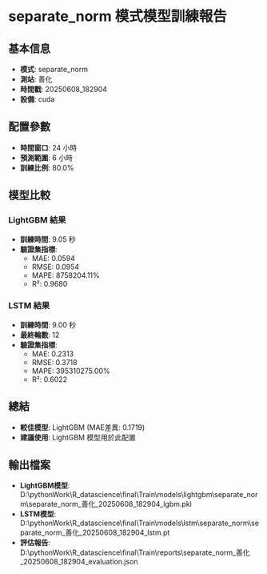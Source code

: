 
# separate_norm 模式模型訓練報告

## 基本信息
- **模式**: separate_norm
- **測站**: 善化
- **時間戳**: 20250608_182904
- **設備**: cuda

## 配置參數
- **時間窗口**: 24 小時
- **預測範圍**: 6 小時
- **訓練比例**: 80.0%

## 模型比較

### LightGBM 結果

- **訓練時間**: 9.05 秒
- **驗證集指標**:
  - MAE: 0.0594
  - RMSE: 0.0954
  - MAPE: 8758204.11%
  - R²: 0.9680

### LSTM 結果

- **訓練時間**: 9.00 秒
- **最終輪數**: 12
- **驗證集指標**:
  - MAE: 0.2313
  - RMSE: 0.3718
  - MAPE: 395310275.00%
  - R²: 0.6022

## 總結

- **較佳模型**: LightGBM (MAE差異: 0.1719)
- **建議使用**: LightGBM 模型用於此配置


## 輸出檔案
- **LightGBM模型**: D:\pythonWork\R_datascience\final\Train\models\lightgbm\separate_norm\separate_norm_善化_20250608_182904_lgbm.pkl
- **LSTM模型**: D:\pythonWork\R_datascience\final\Train\models\lstm\separate_norm\separate_norm_善化_20250608_182904_lstm.pt
- **評估報告**: D:\pythonWork\R_datascience\final\Train\reports\separate_norm_善化_20250608_182904_evaluation.json
